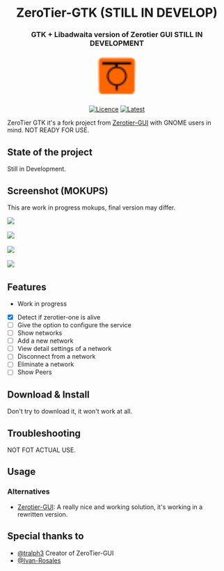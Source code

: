 <h1 align="center"> ZeroTier-GTK (STILL IN DEVELOP)</h1>
<h3 align="center"> GTK + Libadwaita version of Zerotier GUI STILL IN DEVELOPMENT</h3>
<p align="center"><img src="https://raw.githubusercontent.com/RiemaruKarurosu/ZeroTier-GTK/master/data/icons/hicolor/scalable/apps/org.gnome.zerotiergtk.svg" width="100" height="100"></p> 


<div align="center">
    
  <a href="">[![Licence][licence]][licence-url]</a>
  <a href="">[![Latest][version]][version-url]</a>
    
</div>

[licence]: https://img.shields.io/badge/License-GPLv3-blue.svg
[version]: https://img.shields.io/badge/Version-0.1.1-red
[version-url]: https://github.com/RiemaruKarurosu/ZeroTier-GTK/releases
[licence-url]: https://www.gnu.org/licenses/gpl-3.0
[stars-shield]: https://img.shields.io/github/stars/noisetorch/NoiseTorch?maxAge=2592000

ZeroTier GTK it's a fork project from [Zerotier-GUI](https://github.com/tralph3/ZeroTier-GUI) with GNOME users in mind. NOT READY FOR USE.

## State of the project

Still in Development.

## Screenshot (MOKUPS)

This are work in progress mokups, final version may differ.

![](https://i.imgur.com/1joHMUy.png)

![](https://i.imgur.com/GS0Oxj1.png)

![](https://i.imgur.com/7SqHEGI.png)

![](https://i.imgur.com/7SqHEGI.png)


## Features
* Work in progress

- [X] Detect if zerotier-one is alive
- [ ] Give the option to configure the service
- [ ] Show networks
- [ ] Add a new network
- [ ] View detail settings of a network
- [ ] Disconnect from a network
- [ ] Eliminate a network
- [ ] Show Peers

## Download & Install

Don't try to download it, it won't work at all.

## Troubleshooting

NOT FOT ACTUAL USE.

## Usage

### Alternatives

- [Zerotier-GUI](https://github.com/tralph3/ZeroTier-GUI): A really nice and working solution, it's working in a rewritten version.


## Special thanks to

* [@tralph3](https://github.com/tralph3) Creator of ZeroTier-GUI
* [@Ivan-Rosales](https://github.com/Ivan-Rosales) 
